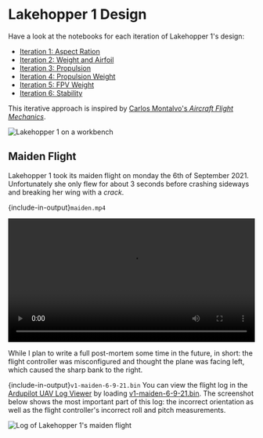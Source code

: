 # Lakehopper 1 Design

Have a look at the notebooks for each iteration of Lakehopper 1's design:

- [Iteration 1: Aspect Ration](iteration_1_ar.ipynb)
- [Iteration 2: Weight and Airfoil](iteration_2_weight_and_airfoil.ipynb)
- [Iteration 3: Propulsion](iteration_3_propulsion.ipynb)
- [Iteration 4: Propulsion Weight](iteration_4_propulsion_weight.ipynb)
- [Iteration 5: FPV Weight](iteration_5_fpv_weight.ipynb)
- [Iteration 6: Stability](iteration_6_stability.ipynb)

This iterative approach is inspired by [Carlos Montalvo's *Aircraft Flight Mechanics*](https://github.com/cmontalvo251/LaTeX/blob/master/Aircraft_Flight_Mechanics/Aircraft_Flight_Mechanics.pdf).

![Lakehopper 1 on a workbench](lakehopper-ground.webp)

## Maiden Flight

Lakehopper 1 took its maiden flight on monday the 6th of September 2021.
Unfortunately she only flew for about 3 seconds before crashing sideways and
breaking her wing with a *crack*.

{include-in-output}`maiden.mp4`

<video width="100%" controls>
  <source src="maiden.mp4" type="video/mp4">
</video>

While I plan to write a full post-mortem some time in the future, in short: the flight
controller was misconfigured and thought the plane was facing left, which caused
the sharp bank to the right.

{include-in-output}`v1-maiden-6-9-21.bin`
You can view the flight log in the [Ardupilot UAV Log
Viewer](https://plot.ardupilot.org/) by loading
[v1-maiden-6-9-21.bin](v1-maiden-6-9-21.bin). The screenshot below shows the
most important part of this log: the incorrect orientation as well as the flight
controller's incorrect roll and pitch measurements.

![Log of Lakehopper 1's maiden flight](maiden-log-view.png)
